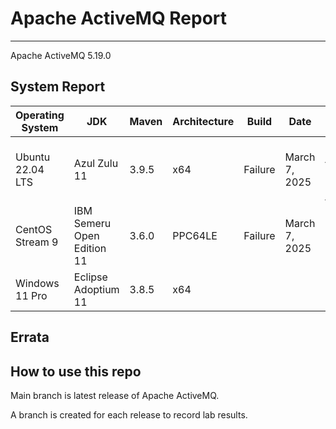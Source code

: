 # Apache ActiveMQ Report
--- 

Apache ActiveMQ 5.19.0

## System Report

| Operating System    | JDK       | Maven | Architecture | Build | Date  | Notes |
|---------------------|-----------|-------|--------------|-------|-------|-------|
| Ubuntu 22.04 LTS    | Azul Zulu 11   | 3.9.5 | x64      |Failure | March 7, 2025| Build stopped at unit tests java.io.IOException: Failed to start database 'testJdbcConfig' with class loader jdk.internal.loader.ClassLoaders |
| CentOS Stream 9     | IBM Semeru Open Edition 11 | 3.6.0 | PPC64LE      | Failure | March 7, 2025 | Build failure at Http Protocol Support - could not be resolved: org.apache.activemq:activemq-unit-tests:jar |
| Windows 11 Pro      | Eclipse Adoptium 11 | 3.8.5 | x64      |  |  | |


## Errata


## How to use this repo

Main branch is latest release of Apache ActiveMQ.

A branch is created for each release to record lab results.
